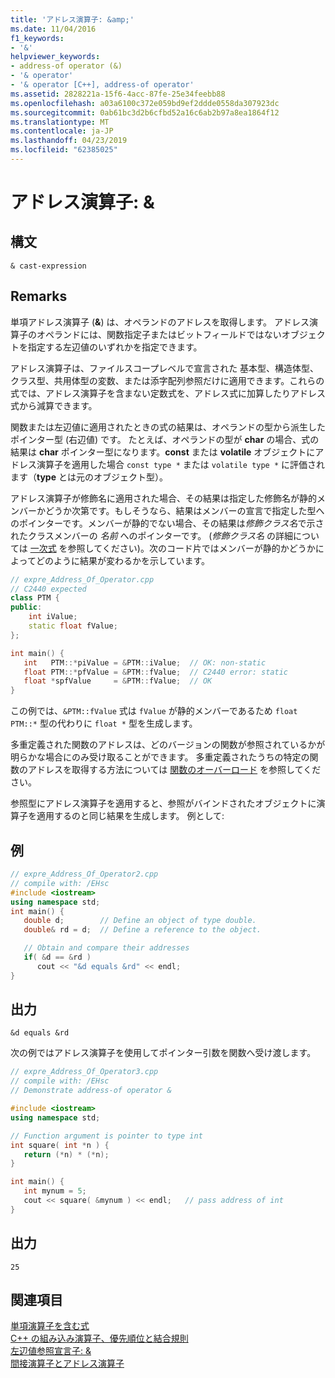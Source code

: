 ```yaml
---
title: 'アドレス演算子: &amp;'
ms.date: 11/04/2016
f1_keywords:
- '&'
helpviewer_keywords:
- address-of operator (&)
- '& operator'
- '& operator [C++], address-of operator'
ms.assetid: 2828221a-15f6-4acc-87fe-25e34feebb88
ms.openlocfilehash: a03a6100c372e059bd9ef2ddde0558da307923dc
ms.sourcegitcommit: 0ab61bc3d2b6cfbd52a16c6ab2b97a8ea1864f12
ms.translationtype: MT
ms.contentlocale: ja-JP
ms.lasthandoff: 04/23/2019
ms.locfileid: "62385025"
---
```

# <a name="address-of-operator-amp"></a>アドレス演算子: &amp;

## <a name="syntax"></a>構文

```
& cast-expression
```

## <a name="remarks"></a>Remarks

単項アドレス演算子 (**&**) は、オペランドのアドレスを取得します。 アドレス演算子のオペランドには、関数指定子またはビットフィールドではないオブジェクトを指定する左辺値のいずれかを指定できます。

アドレス演算子は、ファイルスコープレベルで宣言された 基本型、構造体型、クラス型、共用体型の変数、または添字配列参照だけに適用できます。これらの式では、アドレス演算子を含まない定数式を、アドレス式に加算したりアドレス式から減算できます。

関数または左辺値に適用されたときの式の結果は、オペランドの型から派生したポインター型 (右辺値) です。 たとえば、オペランドの型が **char** の場合、式の結果は **char** ポインター型になります。**const** または **volatile** オブジェクトにアドレス演算子を適用した場合 `const type *` または `volatile type *` に評価されます（**type** とは元のオブジェクト型）。

アドレス演算子が修飾名に適用された場合、その結果は指定した修飾名が静的メンバーかどうか次第です。もしそうなら、結果はメンバーの宣言で指定した型へのポインターです。メンバーが静的でない場合、その結果は*修飾クラス名*で示されたクラスメンバーの *名前* へのポインターです。 (*修飾クラス名* の詳細については [一次式](../cpp/primary-expressions.md) を参照してください)。次のコード片ではメンバーが静的かどうかによってどのように結果が変わるかを示しています。

```cpp
// expre_Address_Of_Operator.cpp
// C2440 expected
class PTM {
public:
    int iValue;
    static float fValue;
};

int main() {
   int   PTM::*piValue = &PTM::iValue;  // OK: non-static
   float PTM::*pfValue = &PTM::fValue;  // C2440 error: static
   float *spfValue     = &PTM::fValue;  // OK
}
```

この例では、`&PTM::fValue` 式は `fValue` が静的メンバーであるため `float PTM::*` 型の代わりに `float *` 型を生成します。

多重定義された関数のアドレスは、どのバージョンの関数が参照されているかが明らかな場合にのみ受け取ることができます。 多重定義されたうちの特定の関数のアドレスを取得する方法については [関数のオーバーロード](function-overloading.md) を参照してください。

参照型にアドレス演算子を適用すると、参照がバインドされたオブジェクトに演算子を適用するのと同じ結果を生成します。 例として:

## <a name="example"></a>例

```cpp
// expre_Address_Of_Operator2.cpp
// compile with: /EHsc
#include <iostream>
using namespace std;
int main() {
   double d;        // Define an object of type double.
   double& rd = d;  // Define a reference to the object.

   // Obtain and compare their addresses
   if( &d == &rd )
      cout << "&d equals &rd" << endl;
}
```

## <a name="output"></a>出力

```Output
&d equals &rd
```

次の例ではアドレス演算子を使用してポインター引数を関数へ受け渡します。

```cpp
// expre_Address_Of_Operator3.cpp
// compile with: /EHsc
// Demonstrate address-of operator &

#include <iostream>
using namespace std;

// Function argument is pointer to type int
int square( int *n ) {
   return (*n) * (*n);
}

int main() {
   int mynum = 5;
   cout << square( &mynum ) << endl;   // pass address of int
}
```

## <a name="output"></a>出力

```Output
25
```

## <a name="see-also"></a>関連項目

[単項演算子を含む式](../cpp/expressions-with-unary-operators.md)<br/>
[C++ の組み込み演算子、優先順位と結合規則](../cpp/cpp-built-in-operators-precedence-and-associativity.md)<br/>
[左辺値参照宣言子: &](../cpp/lvalue-reference-declarator-amp.md)<br/>
[間接演算子とアドレス演算子](../c-language/indirection-and-address-of-operators.md)
